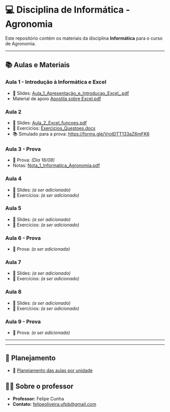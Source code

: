 # 💻 Disciplina de Informática - Agronomia

Este repositório contém os materiais da disciplina **Informática** para o curso de Agronomia.
 
---

## 📚 Aulas e Materiais

### Aula 1 - Introdução à Informática e Excel
- 📎 Slides: [Aula_1_Apresentação_e_Introducao_Excel_.pdf](Aula_1_Apresentação_e_Introducao_Excel_.pdf)
- Material de apoio [Apostila sobre Excel.pdf](ApostilaExcel.pdf)

### Aula 2
- 📎 Slides: [Aula_2_Excel_funcoes.pdf](Aula_2_Excel_funcoes.pdf)
- 📎 Exercícios: [Exercicios_Questoes.docx](Exercicios_Questoes.docx)
- 📚 Simulado para a prova: <https://forms.gle/VrotDTT133aZ6mFK6>

### Aula 3 - Prova
- 📎 Prova: *(Dia 18/08)*
- Notas:  [Nota_1_Informatica_Agronomia.pdf](Nota_1_Informatica_Agronomia.pdf)

### Aula 4
- 📎 Slides: *(a ser adicionado)*
- 📎 Exercícios: *(a ser adicionado)*

### Aula 5
- 📎 Slides: *(a ser adicionado)*
- 📎 Exercícios: *(a ser adicionado)*

### Aula 6 - Prova
- 📎 Prova: *(a ser adicionada)*

### Aula 7
- 📎 Slides: *(a ser adicionado)*
- 📎 Exercícios: *(a ser adicionado)*

### Aula 8
- 📎 Slides: *(a ser adicionado)*
- 📎 Exercícios: *(a ser adicionado)*

### Aula 9 - Prova
- 📎 Prova: *(a ser adicionada)*

---
---

## 📅 Planejamento
- 📎 [Planejamento das aulas por unidade](Planejamento%20Agronomia.pdf)

## 👨‍🏫 Sobre o professor
- **Professor:** Felipe Cunha  
- **Contato:** felipeoliveira.ufpb@gmail.com
